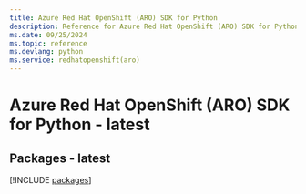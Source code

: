 ```yaml
---
title: Azure Red Hat OpenShift (ARO) SDK for Python
description: Reference for Azure Red Hat OpenShift (ARO) SDK for Python
ms.date: 09/25/2024
ms.topic: reference
ms.devlang: python
ms.service: redhatopenshift(aro)
---
```

# Azure Red Hat OpenShift (ARO) SDK for Python - latest
## Packages - latest
[!INCLUDE [packages](red-hat-openshift-aro-index.md)]
